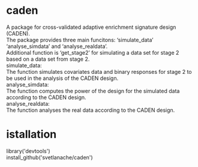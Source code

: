 # caden
 
A package for cross-validated adaptive enrichment signature design (CADEN).<br/>
The package provides three main funcitons:
‘simulate_data’ ‘analyse_simdata’ and ‘analyse_realdata’.<br/>
Additional function is ‘get_stage2’ for simulating a data set for stage 2 based on a data set from stage 2. <br/>
simulate_data:<br/>
     The function simulates covariates data and binary responses for stage 2 to be
     used in the analysis of the CADEN design.<br/>
analyse_simdata:<br/>
     The function computes the power of the design for the simulated
     data according to the CADEN design.<br/>
analyse_realdata:<br/>
     The function analyses the real data according to the CADEN design.<br/>

# istallation
library('devtools')<br/>
install_github('svetlanache/caden')
